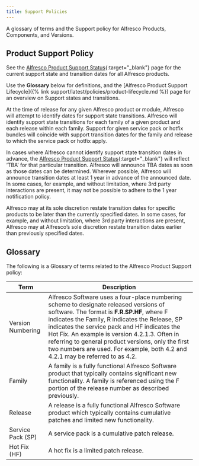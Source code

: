 ```yaml
---
title: Support Policies
---
```

A glossary of terms and the Support policy for Alfresco Products, Components, and Versions.

## Product Support Policy

See the [Alfresco Product Support Status](https://www.alfresco.com/services/subscription/technical-support/product-support-status){:target="_blank"} page for the current support state and transition dates for all Alfresco products.

Use the **Glossary** below for definitions, and the [Alfresco Product Support Lifecycle]({% link support/latest/policies/product-lifecycle.md %}) page for an overview on Support states and transitions.

At the time of release for any given Alfresco product or module, Alfresco will attempt to identify dates for support state transitions. Alfresco will identify support state transitions for each family of a given product and each release within each family. Support for given service pack or hotfix bundles will coincide with support transition dates for the family and release to which the service pack or hotfix apply.

In cases where Alfresco cannot identify support state transition dates in advance, the [Alfresco Product Support Status](https://www.alfresco.com/services/subscription/technical-support/product-support-status){:target="_blank"} will reflect ‘TBA’ for that particular transition. Alfresco will announce TBA dates as soon as those dates can be determined. Wherever possible, Alfresco will announce transition dates at least 1 year in advance of the announced date. In some cases, for example, and without limitation, where 3rd party interactions are present, it may not be possible to adhere to the 1 year notification policy.

Alfresco may at its sole discretion restate transition dates for specific products to be later than the currently specified dates. In some cases, for example, and without limitation, where 3rd party interactions are present, Alfresco may at Alfresco’s sole discretion restate transition dates earlier than previously specified dates.

## Glossary

The following is a Glossary of terms related to the Alfresco Product Support policy:

|Term|Description|
|----|-----------|
|Version Numbering|Alfresco Software uses a four-place numbering scheme to designate released versions of software. The format is **F.R.SP.HF**, where F indicates the Family, R indicates the Release, SP indicates the service pack and HF indicates the Hot Fix. An example is version 4.2.1.3. Often in referring to general product versions, only the first two numbers are used. For example, both 4.2 and 4.2.1 may be referred to as 4.2.|
|Family|A family is a fully functional Alfresco Software product that typically contains significant new functionality. A family is referenced using the F portion of the release number as described previously.|
|Release|A release is a fully functional Alfresco Software product which typically contains cumulative patches and limited new functionality.|
|Service Pack (SP)|A service pack is a cumulative patch release.|
|Hot Fix (HF)|A hot fix is a limited patch release.|
